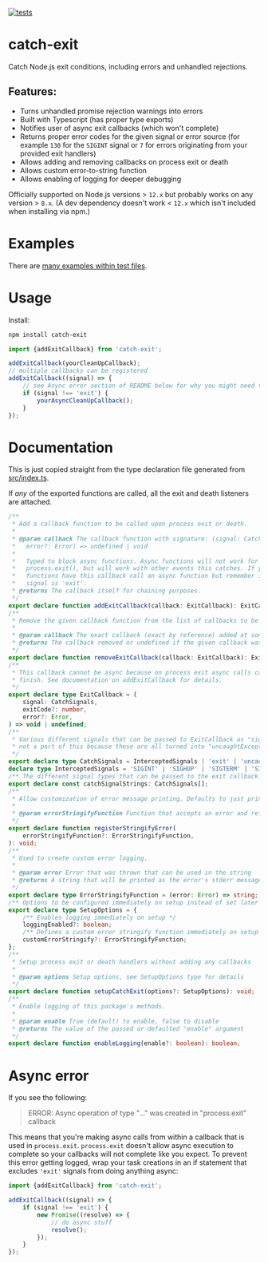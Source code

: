 [![tests](https://github.com/electrovir/catch-exit/actions/workflows/virmator-tests.yml/badge.svg?branch=master)](https://github.com/electrovir/catch-exit/actions/workflows/virmator-tests.yml)

# catch-exit

Catch Node.js exit conditions, including errors and unhandled rejections.

## Features:

-   Turns unhandled promise rejection warnings into errors
-   Built with Typescript (has proper type exports)
-   Notifies user of async exit callbacks (which won't complete)
-   Returns proper error codes for the given signal or error source (for example `130` for the `SIGINT` signal or `7` for errors originating from your provided exit handlers)
-   Allows adding and removing callbacks on process exit or death
-   Allows custom error-to-string function
-   Allows enabling of logging for deeper debugging

Officially supported on Node.js versions > `12.x` but probably works on any version > `8.x`. (A dev dependency doesn't work < `12.x` which isn't included when installing via npm.)

# Examples

There are [many examples within test files](https://github.com/electrovir/catch-exit/tree/master/src/test/files).

# Usage

Install:

```sh
npm install catch-exit
```

```javascript
import {addExitCallback} from 'catch-exit';

addExitCallback(yourCleanUpCallback);
// multiple callbacks can be registered
addExitCallback((signal) => {
    // see Async error section of README below for why you might need to do this
    if (signal !== 'exit') {
        yourAsyncCleanUpCallback();
    }
});
```

# Documentation

This is just copied straight from the type declaration file generated from [src/index.ts](https://github.com/electrovir/catch-exit/blob/master/src/index.ts).

If _any_ of the exported functions are called, all the exit and death listeners are attached.

```typescript
/**
 * Add a callback function to be called upon process exit or death.
 *
 * @param callback The callback function with signature: (signal: CatchSignals, exitCode?: number,
 *   error?: Error) => undefined | void
 *
 *   Typed to block async functions. Async functions will not work for 'exit' events, triggered from
 *   process.exit(), but will work with other events this catches. If you wish to perform async
 *   functions have this callback call an async function but remember it won't be awaited if the
 *   signal is 'exit'.
 * @returns The callback itself for chaining purposes.
 */
export declare function addExitCallback(callback: ExitCallback): ExitCallback;
/**
 * Remove the given callback function from the list of callbacks to be called on process exit or death.
 *
 * @param callback The exact callback (exact by reference) added at some earlier point by addExitCallback.
 * @returns The callback removed or undefined if the given callback was not found.
 */
export declare function removeExitCallback(callback: ExitCallback): ExitCallback | undefined;
/**
 * This callback cannot be async because on process exit async calls can't be awaited and won't
 * finish. See documentation on addExitCallback for details.
 */
export declare type ExitCallback = (
    signal: CatchSignals,
    exitCode?: number,
    error?: Error,
) => void | undefined;
/**
 * Various different signals that can be passed to ExitCallback as "signal". "unhandledRejection" is
 * not a part of this because these are all turned into "uncaughtException" errors
 */
export declare type CatchSignals = InterceptedSignals | 'exit' | 'uncaughtException';
declare type InterceptedSignals = 'SIGINT' | 'SIGHUP' | 'SIGTERM' | 'SIGQUIT';
/** The different signal types that can be passed to the exit callback. */
export declare const catchSignalStrings: CatchSignals[];
/**
 * Allow customization of error message printing. Defaults to just printing the stack trace.
 *
 * @param errorStringifyFunction Function that accepts an error and returns a string
 */
export declare function registerStringifyError(
    errorStringifyFunction?: ErrorStringifyFunction,
): void;
/**
 * Used to create custom error logging.
 *
 * @param error Error that was thrown that can be used in the string
 * @returns A string that will be printed as the error's stderr message
 */
export declare type ErrorStringifyFunction = (error: Error) => string;
/** Options to be configured immediately on setup instead of set later by their respective functions. */
export declare type SetupOptions = {
    /** Enables logging immediately on setup */
    loggingEnabled?: boolean;
    /** Defines a custom error stringify function immediately on setup */
    customErrorStringify?: ErrorStringifyFunction;
};
/**
 * Setup process exit or death handlers without adding any callbacks
 *
 * @param options Setup options, see SetupOptions type for details
 */
export declare function setupCatchExit(options?: SetupOptions): void;
/**
 * Enable logging of this package's methods.
 *
 * @param enable True (default) to enable, false to disable
 * @returns The value of the passed or defaulted "enable" argument
 */
export declare function enableLogging(enable?: boolean): boolean;
```

# Async error

If you see the following:

> ERROR: Async operation of type "..." was created in "process.exit" callback

This means that you're making async calls from within a callback that is used in `process.exit`. `process.exit` doesn't allow async execution to complete so your callbacks will not complete like you expect. To prevent this error getting logged, wrap your task creations in an if statement that excludes `'exit'` signals from doing anything async:

```typescript
import {addExitCallback} from 'catch-exit';

addExitCallback((signal) => {
    if (signal !== 'exit') {
        new Promise((resolve) => {
            // do async stuff
            resolve();
        });
    }
});
```

